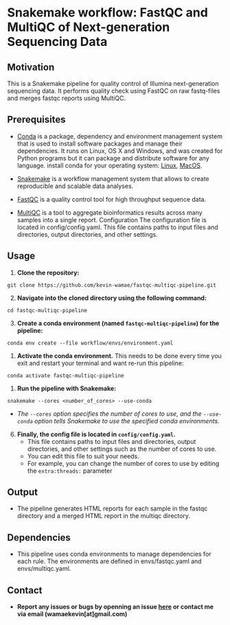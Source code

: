 # Snakemake workflow: FastQC and MultiQC of Next-generation Sequencing Data

## Motivation


This is a Snakemake pipeline for quality control of Illumina next-generation sequencing data. It performs quality check using FastQC on raw fastq-files and merges fastqc reports using MultiQC.

## Prerequisites
- [Conda](https://docs.conda.io/en/latest/) is a package, dependency and environment management system that is used to install software packages and manage their dependencies. It runs on Linux, OS X and Windows, and was created for Python programs but it can package and distribute software for any language. install conda for your operating system: [Linux](https://docs.conda.io/projects/conda/en/latest/user-guide/install/linux.html), [MacOS](https://docs.conda.io/projects/conda/en/latest/user-guide/install/macos.html).
- [Snakemake](https://snakemake.readthedocs.io/en/stable/) is a workflow management system that allows to create reproducible and scalable data analyses.

- [FastQC](https://www.bioinformatics.babraham.ac.uk/projects/fastqc/) is a quality control tool for high throughput sequence data.

- [MultiQC](https://multiqc.info/) is a tool to aggregate bioinformatics results across many samples into a single report.
Configuration
The configuration file is located in config/config.yaml. This file contains paths to input files and directories, output directories, and other settings.

## Usage
1.  **Clone the repository:**
```
git clone https://github.com/kevin-wamae/fastqc-multiqc-pipeline.git
```

2. **Navigate into the cloned directory using the following command:**
```
cd fastqc-multiqc-pipeline
```

3. **Create a conda environment (named `fastqc-multiqc-pipeline`) for the pipeline:**
```
conda env create --file workflow/envs/environment.yaml
```

1. **Activate the conda environment.** This needs to be done every time you exit and restart your terminal and want re-run this pipeline:

```
conda activate fastqc-multiqc-pipeline
```

1. **Run the pipeline with Snakemake:**
```
snakemake --cores <number_of_cores> --use-conda
```

- _The `--cores` option specifies the number of cores to use, and the `--use-conda` option tells Snakemake to use the specified conda environments._

6. **Finally, the config file is located in `config/config.yaml`.**
   - This file contains paths to input files and directories, output directories, and other settings such as the number of cores to use.
   - You can edit this file to suit your needs.
   - For example, you can change the number of cores to use by editing the `extra:threads:` parameter

## Output
- The pipeline generates HTML reports for each sample in the fastqc directory and a merged HTML report in the multiqc directory.

## Dependencies
- This pipeline uses conda environments to manage dependencies for each rule. The environments are defined in envs/fastqc.yaml and envs/multiqc.yaml.

## Contact
- **Report any issues or bugs by openning an issue [here](https://github.com/kevin-wamae/fastqc-multiqc-pipeline/issues) or contact me via email (wamaekevin[at]gmail.com)**
